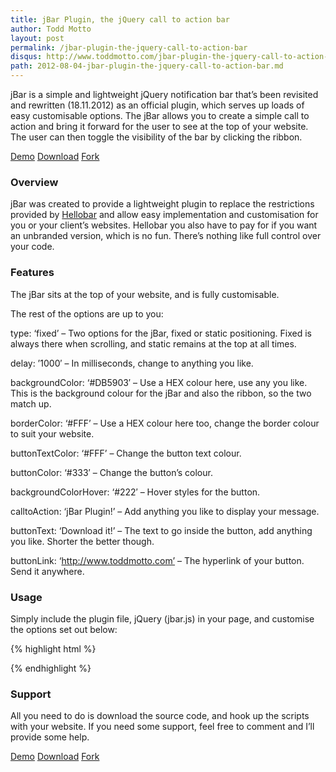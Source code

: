 ```yaml
---
title: jBar Plugin, the jQuery call to action bar
author: Todd Motto
layout: post
permalink: /jbar-plugin-the-jquery-call-to-action-bar
disqus: http://www.toddmotto.com/jbar-plugin-the-jquery-call-to-action-bar
path: 2012-08-04-jbar-plugin-the-jquery-call-to-action-bar.md
--- 
```


jBar is a simple and lightweight jQuery notification bar that’s been revisited and rewritten (18.11.2012) as an official plugin, which serves up loads of easy customisable options. The jBar allows you to create a simple call to action and bring it forward for the user to see at the top of your website. The user can then toggle the visibility of the bar by clicking the ribbon.

<div class="download-box">
  <a href="//toddmotto.com/labs/jbar" onclick="_gaq.push(['_trackEvent', 'Click', 'Demo jBar', 'jBar Demo']);">Demo</a>
  <a href="//github.com/toddmotto/jBar/archive/master.zip" onclick="_gaq.push(['_trackEvent', 'Click', 'Download jBar', 'jBar Plugin Coded Download']);">Download</a>
  <a href="//github.com/toddmotto/jBar" onclick="_gaq.push(['_trackEvent', 'Click', 'Fork jBar', 'jBar Fork']);">Fork</a>
</div>

### Overview

jBar was created to provide a lightweight plugin to replace the restrictions provided by [Hellobar][4] and allow easy implementation and customisation for you or your client’s websites. Hellobar you also have to pay for if you want an unbranded version, which is no fun. There’s nothing like full control over your code.

 [4]: //www.hellobar.com

### Features

The jBar sits at the top of your website, and is fully customisable.

The rest of the options are up to you:

type: ‘fixed’ – Two options for the jBar, fixed or static positioning. Fixed is always there when scrolling, and static remains at the top at all times.

delay: ’1000′ – In milliseconds, change to anything you like.

backgroundColor: ‘#DB5903′ – Use a HEX colour here, use any you like. This is the background colour for the jBar and also the ribbon, so the two match up.

borderColor: ‘#FFF’ – Use a HEX colour here too, change the border colour to suit your website.

buttonTextColor: ‘#FFF’ – Change the button text colour.

buttonColor: ‘#333′ – Change the button’s colour.

backgroundColorHover: ‘#222′ – Hover styles for the button.

calltoAction: ‘jBar Plugin!’ – Add anything you like to display your message.

buttonText: ‘Download it!’ – The text to go inside the button, add anything you like. Shorter the better though.

buttonLink: ‘http://www.toddmotto.com’ – The hyperlink of your button. Send it anywhere.

### Usage
Simply include the plugin file, jQuery (jbar.js) in your page, and customise the options set out below:

{% highlight html %}
<script src="jquery.js"></script>
<script src="jbar.min.js"></script>
<script>
  $(function() {
      $.jBar({
          type: 'fixed', // fixed/static (lowercase)
          delay: '1000', // In milliseconds
          backgroundColor: '#DB5903', // Background Color
          borderColor: '#FFF', // Background Color
          buttonTextColor: '#FFF', // Button Text
          buttonColor: '#333', // Button Color
          buttonColorHover: '#222', // Button Color Hover
          calltoAction: 'jBar Plugin! A simple and lightweight notification banner.', // Call to action text
          buttonText: 'Download it!', // Button Text
          buttonLink: 'http://www.toddmotto.com' // Hyperlink from button
      });
  });
</script>
{% endhighlight %}
### Support

All you need to do is download the source code, and hook up the scripts with your website. If you need some support, feel free to comment and I’ll provide some help.

<div class="download-box">
  <a href="//toddmotto.com/labs/jbar" onclick="_gaq.push(['_trackEvent', 'Click', 'Demo jBar', 'jBar Demo']);">Demo</a>
  <a href="//github.com/toddmotto/jBar/archive/master.zip" onclick="_gaq.push(['_trackEvent', 'Click', 'Download jBar', 'jBar Plugin Coded Download']);">Download</a>
  <a href="//github.com/toddmotto/jBar" onclick="_gaq.push(['_trackEvent', 'Click', 'Fork jBar', 'jBar Fork']);">Fork</a>
</div>
